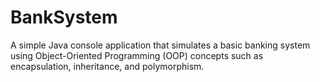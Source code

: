 # BankSystem
A simple Java console application that simulates a basic banking system using Object-Oriented Programming (OOP) concepts such as encapsulation, inheritance, and polymorphism.
